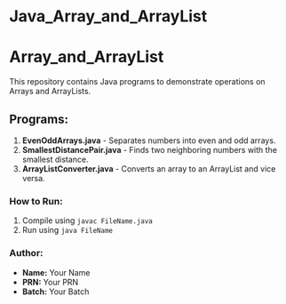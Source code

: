 # Java_Array_and_ArrayList
# Array_and_ArrayList
This repository contains Java programs to demonstrate operations on Arrays and ArrayLists.

## Programs:
1. **EvenOddArrays.java** - Separates numbers into even and odd arrays.
2. **SmallestDistancePair.java** - Finds two neighboring numbers with the smallest distance.
3. **ArrayListConverter.java** - Converts an array to an ArrayList and vice versa.

### How to Run:
1. Compile using `javac FileName.java`
2. Run using `java FileName`

### Author:
- **Name:** Your Name
- **PRN:** Your PRN
- **Batch:** Your Batch
